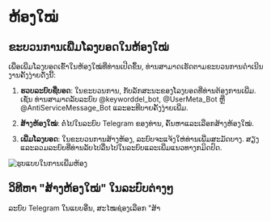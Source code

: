 # ຫ້ອງໃໝ່

## ຂະບວນການເພີ່ມໂລງບອດໃນຫ້ອງໃໝ່

ເພື່ອເພີ່ມໂລງບອດເຂົ້າໃນຫ້ອງໃໝ່ທີ່ທ່ານເປີດຂຶ້ນ, ທ່ານສາມາດເຮັດຕາມຂະບວນການດໍາເນີນງານຄັ້ງງ່າຍດັ່ງນີ້:

1. **ຮວບລະບົບຊື່ບອດ**: ໃນຂະບວນການ, ກັບລັກສະນະຂອງໂລງບອດທີ່ທ່ານຕ້ອງການເພີ່ມ. ເຊັ່ນ ທ່ານສາມາດລັບລະບົບ @keyworddel\_bot, @UserMeta\_Bot ຫຼື @AntiServiceMessage\_Bot ແລະອະທີບາຍຄັ້ງງ່າຍເພີ່ມ.

2. **ສ້າງຫ້ອງໃໝ່**: ຕໍ່ໄປໃນລະບົບ Telegram ຂອງທ່ານ, ຄົ້ນຫາແລະເລືອກສ້າງຫ້ອງໃໝ່.

3. **ເພີ່ມໂລງບອດ**: ໃນຂະບວນການສ້າງຫ້ອງ, ລະບົບຈະແຈ້ງໃຫ່ທ່ານເພີ່ມສະມັດບາງ. ສຽງແລະລວມລະບົບທີ່ທ່ານລັບໄປລື່ນໄປໃນລະບົບແລະເພີ່ມແນວທາງກມິດປົດ.

![ຮູບແບບໃນການເພີ່ມຫ້ອງ](/markdown/img-2.jpeg)

## ວິທີຫາ "ສ້າງຫ້ອງໃໝ່" ໃນລະບົບຕ່າງໆ

ລະບົບ Telegram ໃນແບບອື່ນ, ສະໄໝຊ່ອງເລືອກ "ສ້າ